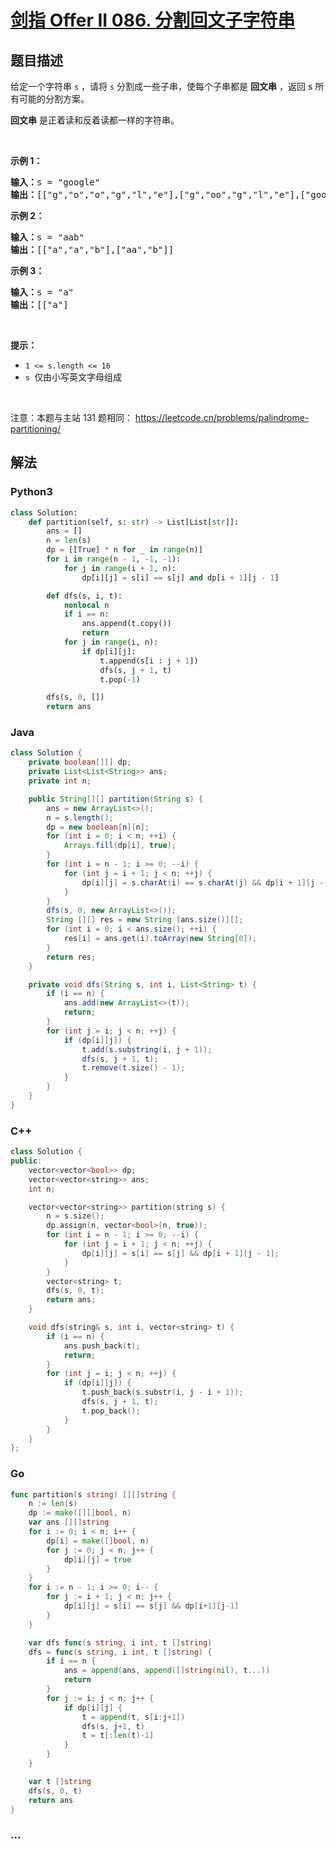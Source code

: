 # [剑指 Offer II 086. 分割回文子字符串](https://leetcode.cn/problems/M99OJA)

## 题目描述

<!-- 这里写题目描述 -->

<p>给定一个字符串 <code>s</code> ，请将 <code>s</code> 分割成一些子串，使每个子串都是 <strong>回文串</strong> ，返回 s 所有可能的分割方案。</p>

<p><meta charset="UTF-8" /><strong>回文串</strong>&nbsp;是正着读和反着读都一样的字符串。</p>

<p>&nbsp;</p>

<p><strong>示例 1：</strong></p>

<pre>
<strong>输入：</strong>s =<strong> </strong>&quot;google&quot;
<strong>输出：</strong>[[&quot;g&quot;,&quot;o&quot;,&quot;o&quot;,&quot;g&quot;,&quot;l&quot;,&quot;e&quot;],[&quot;g&quot;,&quot;oo&quot;,&quot;g&quot;,&quot;l&quot;,&quot;e&quot;],[&quot;goog&quot;,&quot;l&quot;,&quot;e&quot;]]
</pre>

<p><strong>示例 2：</strong></p>

<pre>
<strong>输入：</strong>s = &quot;aab&quot;
<strong>输出：</strong>[[&quot;a&quot;,&quot;a&quot;,&quot;b&quot;],[&quot;aa&quot;,&quot;b&quot;]]
</pre>

<p><strong>示例 3：</strong></p>

<pre>
<strong>输入：</strong>s = &quot;a&quot;
<strong>输出：</strong>[[&quot;a&quot;]<span style="font-family: &quot;Helvetica Neue&quot;, Helvetica, Arial, sans-serif; font-size: 14px; background-color: rgb(255, 255, 255);">&nbsp;</span></pre>

<p>&nbsp;</p>

<p><b>提示：</b></p>

<ul>
	<li><code>1 &lt;= s.length &lt;= 16</code></li>
	<li><code>s </code>仅由小写英文字母组成</li>
</ul>

<p>&nbsp;</p>

<p><meta charset="UTF-8" />注意：本题与主站 131&nbsp;题相同：&nbsp;<a href="https://leetcode.cn/problems/palindrome-partitioning/">https://leetcode.cn/problems/palindrome-partitioning/</a></p>

## 解法

<!-- 这里可写通用的实现逻辑 -->

<!-- tabs:start -->

### **Python3**

<!-- 这里可写当前语言的特殊实现逻辑 -->

```python
class Solution:
    def partition(self, s: str) -> List[List[str]]:
        ans = []
        n = len(s)
        dp = [[True] * n for _ in range(n)]
        for i in range(n - 1, -1, -1):
            for j in range(i + 1, n):
                dp[i][j] = s[i] == s[j] and dp[i + 1][j - 1]

        def dfs(s, i, t):
            nonlocal n
            if i == n:
                ans.append(t.copy())
                return
            for j in range(i, n):
                if dp[i][j]:
                    t.append(s[i : j + 1])
                    dfs(s, j + 1, t)
                    t.pop(-1)

        dfs(s, 0, [])
        return ans
```

### **Java**

<!-- 这里可写当前语言的特殊实现逻辑 -->

```java
class Solution {
    private boolean[][] dp;
    private List<List<String>> ans;
    private int n;

    public String[][] partition(String s) {
        ans = new ArrayList<>();
        n = s.length();
        dp = new boolean[n][n];
        for (int i = 0; i < n; ++i) {
            Arrays.fill(dp[i], true);
        }
        for (int i = n - 1; i >= 0; --i) {
            for (int j = i + 1; j < n; ++j) {
                dp[i][j] = s.charAt(i) == s.charAt(j) && dp[i + 1][j - 1];
            }
        }
        dfs(s, 0, new ArrayList<>());
        String [][] res = new String [ans.size()][];
        for (int i = 0; i < ans.size(); ++i) {
            res[i] = ans.get(i).toArray(new String[0]);
        }
        return res;
    }

    private void dfs(String s, int i, List<String> t) {
        if (i == n) {
            ans.add(new ArrayList<>(t));
            return;
        }
        for (int j = i; j < n; ++j) {
            if (dp[i][j]) {
                t.add(s.substring(i, j + 1));
                dfs(s, j + 1, t);
                t.remove(t.size() - 1);
            }
        }
    }
}
```

### **C++**

```cpp
class Solution {
public:
    vector<vector<bool>> dp;
    vector<vector<string>> ans;
    int n;

    vector<vector<string>> partition(string s) {
        n = s.size();
        dp.assign(n, vector<bool>(n, true));
        for (int i = n - 1; i >= 0; --i) {
            for (int j = i + 1; j < n; ++j) {
                dp[i][j] = s[i] == s[j] && dp[i + 1][j - 1];
            }
        }
        vector<string> t;
        dfs(s, 0, t);
        return ans;
    }

    void dfs(string& s, int i, vector<string> t) {
        if (i == n) {
            ans.push_back(t);
            return;
        }
        for (int j = i; j < n; ++j) {
            if (dp[i][j]) {
                t.push_back(s.substr(i, j - i + 1));
                dfs(s, j + 1, t);
                t.pop_back();
            }
        }
    }
};
```

### **Go**

```go
func partition(s string) [][]string {
	n := len(s)
	dp := make([][]bool, n)
	var ans [][]string
	for i := 0; i < n; i++ {
		dp[i] = make([]bool, n)
		for j := 0; j < n; j++ {
			dp[i][j] = true
		}
	}
	for i := n - 1; i >= 0; i-- {
		for j := i + 1; j < n; j++ {
			dp[i][j] = s[i] == s[j] && dp[i+1][j-1]
		}
	}

	var dfs func(s string, i int, t []string)
	dfs = func(s string, i int, t []string) {
		if i == n {
			ans = append(ans, append([]string(nil), t...))
			return
		}
		for j := i; j < n; j++ {
			if dp[i][j] {
				t = append(t, s[i:j+1])
				dfs(s, j+1, t)
				t = t[:len(t)-1]
			}
		}
	}

	var t []string
	dfs(s, 0, t)
	return ans
}
```

### **...**

```

```

<!-- tabs:end -->
